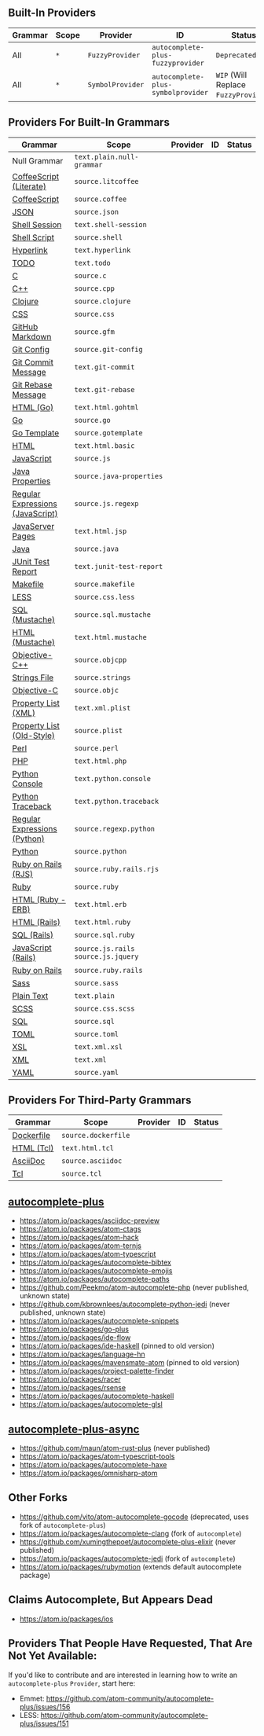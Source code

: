 ## Built-In Providers

Grammar | Scope | Provider         | ID                                 | Status 
------- | ----- | ---------------- | ---------------------------------- | -----------
All     | `*`   | `FuzzyProvider`  | `autocomplete-plus-fuzzyprovider`  | `Deprecated`
All     | `*`   | `SymbolProvider` | `autocomplete-plus-symbolprovider` | `WIP` (Will Replace `FuzzyProvider`)

## Providers For Built-In Grammars

Grammar                                            | Scope                     | Provider | ID     | Status
-------------------------------------------------- | ------------------------- | -------- | ------ | ------
Null Grammar                                       | `text.plain.null-grammar` | &nbsp;   | &nbsp; | &nbsp;
[CoffeeScript (Literate)](https://atom.io/packages/language-coffee-script) | `source.litcoffee` | | | 
[CoffeeScript](https://atom.io/packages/language-coffee-script) | `source.coffee` | | | 
[JSON](https://atom.io/packages/language-json) | `source.json` | | | 
[Shell Session](https://atom.io/packages/language-shellscript) | `text.shell-session` | | | 
[Shell Script](https://atom.io/packages/language-shellscript) | `source.shell` | | | 
[Hyperlink](https://atom.io/packages/language-hyperlink) | `text.hyperlink` | | | 
[TODO](https://atom.io/packages/language-todo) | `text.todo` | | | 
[C](https://atom.io/packages/language-c) | `source.c` | | | 
[C++](https://atom.io/packages/language-c) | `source.cpp` | | | 
[Clojure](https://atom.io/packages/language-clojure) | `source.clojure` | | | 
[CSS](https://atom.io/packages/language-css) | `source.css` | | | 
[GitHub Markdown](https://atom.io/packages/language-gfm) | `source.gfm` | | | 
[Git Config](https://atom.io/packages/language-git) | `source.git-config` | | | 
[Git Commit Message](https://atom.io/packages/language-git) | `text.git-commit` | | | 
[Git Rebase Message](https://atom.io/packages/language-git) | `text.git-rebase` | | | 
[HTML (Go)](https://atom.io/packages/language-go) | `text.html.gohtml` | | | 
[Go](https://atom.io/packages/language-go) | `source.go` | | | 
[Go Template](https://atom.io/packages/language-go) | `source.gotemplate` | | | 
[HTML](https://atom.io/packages/language-html) | `text.html.basic` | | | 
[JavaScript](https://atom.io/packages/language-javascript) | `source.js` | | | 
[Java Properties](https://atom.io/packages/language-java) | `source.java-properties` | | | 
[Regular Expressions (JavaScript)](https://atom.io/packages/language-javascript) | `source.js.regexp` | | | 
[JavaServer Pages](https://atom.io/packages/language-java) | `text.html.jsp` | | | 
[Java](https://atom.io/packages/language-java) | `source.java` | | | 
[JUnit Test Report](https://atom.io/packages/language-java) | `text.junit-test-report` | | | 
[Makefile](https://atom.io/packages/language-make) | `source.makefile` | | | 
[LESS](https://atom.io/packages/language-less) | `source.css.less` | | | 
[SQL (Mustache)](https://atom.io/packages/language-mustache) | `source.sql.mustache` | | | 
[HTML (Mustache)](https://atom.io/packages/language-mustache) | `text.html.mustache` | | | 
[Objective-C++](https://atom.io/packages/language-objective-c) | `source.objcpp` | | | 
[Strings File](https://atom.io/packages/language-objective-c) | `source.strings` | | | 
[Objective-C](https://atom.io/packages/language-objective-c) | `source.objc` | | | 
[Property List (XML)](https://atom.io/packages/language-property-list) | `text.xml.plist` | | | 
[Property List (Old-Style)](https://atom.io/packages/language-property-list) | `source.plist` | | | 
[Perl](https://atom.io/packages/language-perl) | `source.perl` | | | 
[PHP](https://atom.io/packages/language-php) | `text.html.php` | | | 
[Python Console](https://atom.io/packages/language-python) | `text.python.console` | | | 
[Python Traceback](https://atom.io/packages/language-python) | `text.python.traceback` | | | 
[Regular Expressions (Python)](https://atom.io/packages/language-python) | `source.regexp.python` | | | 
[Python](https://atom.io/packages/language-python) | `source.python` | | | 
[Ruby on Rails (RJS)](https://atom.io/packages/language-ruby-on-rails) | `source.ruby.rails.rjs` | | | 
[Ruby](https://atom.io/packages/language-ruby) | `source.ruby` | | | 
[HTML (Ruby - ERB)](https://atom.io/packages/language-ruby) | `text.html.erb` | | | 
[HTML (Rails)](https://atom.io/packages/language-ruby-on-rails) | `text.html.ruby` | | | 
[SQL (Rails)](https://atom.io/packages/language-ruby-on-rails) | `source.sql.ruby` | | | 
[JavaScript (Rails)](https://atom.io/packages/language-ruby-on-rails) | `source.js.rails source.js.jquery` | | | 
[Ruby on Rails](https://atom.io/packages/language-ruby-on-rails) | `source.ruby.rails` | | | 
[Sass](https://atom.io/packages/language-sass) | `source.sass` | | | 
[Plain Text](https://atom.io/packages/language-text) | `text.plain` | | | 
[SCSS](https://atom.io/packages/language-sass) | `source.css.scss` | | | 
[SQL](https://atom.io/packages/language-sql) | `source.sql` | | | 
[TOML](https://atom.io/packages/language-toml) | `source.toml` | | | 
[XSL](https://atom.io/packages/language-xml) | `text.xml.xsl` | | | 
[XML](https://atom.io/packages/language-xml) | `text.xml` | | | 
[YAML](https://atom.io/packages/language-yaml) | `source.yaml` | | | 

## Providers For Third-Party Grammars

Grammar                                                | Scope                     | Provider | ID     | Status
------------------------------------------------------ | ------------------------- | -------- | ------ | ------
[Dockerfile](https://atom.io/packages/language-docker) | `source.dockerfile`       | &nbsp;   | &nbsp; | &nbsp;
[HTML (Tcl)](https://atom.io/packages/language-tcl) | `text.html.tcl` | &nbsp;   | &nbsp; | &nbsp;
[AsciiDoc](https://atom.io/packages/language-asciidoc) | `source.asciidoc` | &nbsp;   | &nbsp; | &nbsp;
[Tcl](https://atom.io/packages/language-tcl) | `source.tcl` | &nbsp;   | &nbsp; | &nbsp;

## [autocomplete-plus](https://atom.io/packages/autocomplete-plus)

* https://atom.io/packages/asciidoc-preview
* https://atom.io/packages/atom-ctags
* https://atom.io/packages/atom-hack
* https://atom.io/packages/atom-ternjs
* https://atom.io/packages/atom-typescript
* https://atom.io/packages/autocomplete-bibtex
* https://atom.io/packages/autocomplete-emojis
* https://atom.io/packages/autocomplete-paths
* https://github.com/Peekmo/atom-autocomplete-php (never published, unknown state)
* https://github.com/kbrownlees/autocomplete-python-jedi (never published, unknown state)
* https://atom.io/packages/autocomplete-snippets
* https://atom.io/packages/go-plus
* https://atom.io/packages/ide-flow
* https://atom.io/packages/ide-haskell (pinned to old version)
* https://atom.io/packages/language-hn
* https://atom.io/packages/mavensmate-atom (pinned to old version)
* https://atom.io/packages/project-palette-finder
* https://atom.io/packages/racer
* https://atom.io/packages/rsense
* https://atom.io/packages/autocomplete-haskell
* https://atom.io/packages/autocomplete-glsl

## [autocomplete-plus-async](https://atom.io/packages/autocomplete-plus-async)

* https://github.com/maun/atom-rust-plus (never published)
* https://atom.io/packages/atom-typescript-tools
* https://atom.io/packages/autocomplete-haxe
* https://atom.io/packages/omnisharp-atom

## Other Forks

* https://github.com/vito/atom-autocomplete-gocode (deprecated, uses fork of `autocomplete-plus`)
* https://atom.io/packages/autocomplete-clang (fork of `autocomplete`)
* https://github.com/xumingthepoet/autocomplete-plus-elixir (never published)
* https://atom.io/packages/autocomplete-jedi (fork of `autocomplete`)
* https://atom.io/packages/rubymotion (extends default autocomplete package)

## Claims Autocomplete, But Appears Dead

* https://atom.io/packages/ios

## Providers That People Have Requested, That Are Not Yet Available:

If you'd like to contribute and are interested in learning how to write an `autocomplete-plus` `Provider`, start here:

* Emmet: https://github.com/atom-community/autocomplete-plus/issues/156
* LESS: https://github.com/atom-community/autocomplete-plus/issues/151
